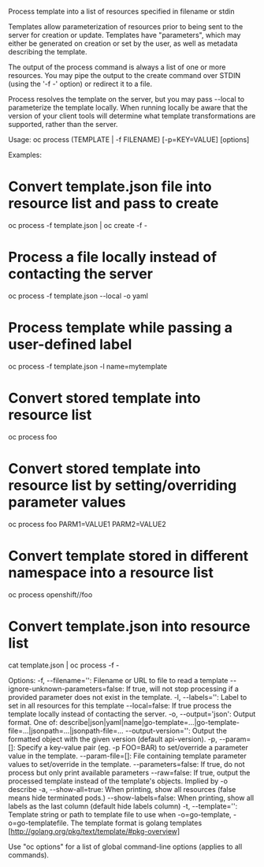 Process template into a list of resources specified in filename or stdin 

Templates allow parameterization of resources prior to being sent to the server for creation or update. Templates have "parameters", which may either be generated on creation or set by the user, as well as metadata describing the template. 

The output of the process command is always a list of one or more resources. You may pipe the output to the create command over STDIN (using the '-f -' option) or redirect it to a file. 

Process resolves the template on the server, but you may pass --local to parameterize the template locally. When running locally be aware that the version of your client tools will determine what template transformations are supported, rather than the server.

Usage:
  oc process (TEMPLATE | -f FILENAME) [-p=KEY=VALUE] [options]

Examples:
  # Convert template.json file into resource list and pass to create
  oc process -f template.json | oc create -f -
  
  # Process a file locally instead of contacting the server
  oc process -f template.json --local -o yaml
  
  # Process template while passing a user-defined label
  oc process -f template.json -l name=mytemplate
  
  # Convert stored template into resource list
  oc process foo
  
  # Convert stored template into resource list by setting/overriding parameter values
  oc process foo PARM1=VALUE1 PARM2=VALUE2
  
  # Convert template stored in different namespace into a resource list
  oc process openshift//foo
  
  # Convert template.json into resource list
  cat template.json | oc process -f -

Options:
  -f, --filename='': Filename or URL to file to read a template
      --ignore-unknown-parameters=false: If true, will not stop processing if a provided parameter does not exist in the template.
  -l, --labels='': Label to set in all resources for this template
      --local=false: If true process the template locally instead of contacting the server.
  -o, --output='json': Output format. One of: describe|json|yaml|name|go-template=...|go-template-file=...|jsonpath=...|jsonpath-file=...
      --output-version='': Output the formatted object with the given version (default api-version).
  -p, --param=[]: Specify a key-value pair (eg. -p FOO=BAR) to set/override a parameter value in the template.
      --param-file=[]: File containing template parameter values to set/override in the template.
      --parameters=false: If true, do not process but only print available parameters
      --raw=false: If true, output the processed template instead of the template's objects. Implied by -o describe
  -a, --show-all=true: When printing, show all resources (false means hide terminated pods.)
      --show-labels=false: When printing, show all labels as the last column (default hide labels column)
  -t, --template='': Template string or path to template file to use when -o=go-template, -o=go-templatefile.  The template format is golang templates [http://golang.org/pkg/text/template/#pkg-overview]

Use "oc options" for a list of global command-line options (applies to all commands).
